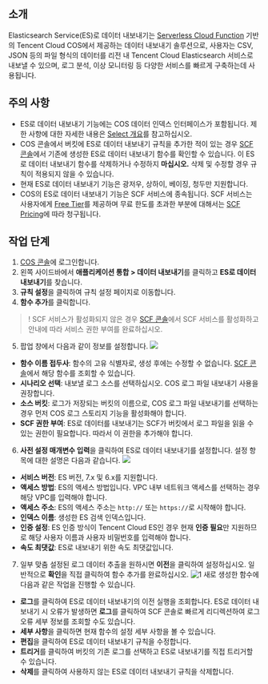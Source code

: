 ## 소개

Elasticsearch Service(ES)로 데이터 내보내기는 [Serverless Cloud Function](https://www.tencentcloud.com/document/product/583) 기반의 Tencent Cloud COS에서 제공하는 데이터 내보내기 솔루션으로, 사용자는 CSV, JSON 등의 파일 형식의 데이터를 리전 내 Tencent Cloud Elasticsearch 서비스로 내보낼 수 있으며, 로그 분석, 이상 모니터링 등 다양한 서비스를 빠르게 구축하는데 사용됩니다.

## 주의 사항

- ES로 데이터 내보내기 기능에는 COS 데이터 인덱스 인터페이스가 포함됩니다. 제한 사항에 대한 자세한 내용은 [Select 개요](https://intl.cloud.tencent.com/document/product/436/32472)를 참고하십시오.
- COS 콘솔에서 버킷에 ES로 데이터 내보내기 규칙을 추가한 적이 있는 경우 [SCF 콘솔](https://console.cloud.tencent.com/scf/list?rid=1&ns=default)에서 기존에 생성한 ES로 데이터 내보내기 함수를 확인할 수 있습니다. 이 ES로 데이터 내보내기 함수를 삭제하거나 수정하지 **마십시오.** 삭제 및 수정할 경우 규칙이 적용되지 않을 수 있습니다.
- 현재 ES로 데이터 내보내기 기능은 광저우, 상하이, 베이징, 청두만 지원합니다.
- COS의 ES로 데이터 내보내기 기능은 SCF 서비스에 종속됩니다. SCF 서비스는 사용자에게 [Free Tier](https://intl.cloud.tencent.com/document/product/583/12282)를 제공하며 무료 한도를 초과한 부분에 대해서는 [SCF Pricing](https://intl.cloud.tencent.com/document/product/583/12281)에 따라 청구됩니다.

## 작업 단계

1. [COS 콘솔](https://console.cloud.tencent.com/cos5)에 로그인합니다.
2. 왼쪽 사이드바에서 **애플리케이션 통합 > 데이터 내보내기**를 클릭하고 **ES로 데이터 내보내기**를 찾습니다.
3. **규칙 설정**을 클릭하여 규칙 설정 페이지로 이동합니다.
4. **함수 추가**를 클릭합니다.
>! SCF 서비스가 활성화되지 않은 경우 [SCF 콘솔](https://console.cloud.tencent.com/scf)에서 SCF 서비스를 활성화하고 안내에 따라 서비스 권한 부여를 완료하십시오.
>
5. 팝업 창에서 다음과 같이 정보를 설정합니다.
![](https://qcloudimg.tencent-cloud.cn/raw/51be862f6983a60c3906ab305ece0fa8.png)
  - **함수 이름 접두사**: 함수의 고유 식별자로, 생성 후에는 수정할 수 없습니다. [SCF 콘솔](https://console.cloud.tencent.com/scf/list?rid=1&ns=default)에서 해당 함수를 조회할 수 있습니다.
  - **시나리오 선택**: 내보낼 로그 소스를 선택하십시오. COS 로그 파일 내보내기 사용을 권장합니다.
  - **소스 버킷**: 로그가 저장되는 버킷의 이름으로, COS 로그 파일 내보내기를 선택하는 경우 먼저 COS 로그 스토리지 기능을 활성화해야 합니다.
  - **SCF 권한 부여**: ES로 데이터를 내보내기는 SCF가 버킷에서 로그 파일을 읽을 수 있는 권한이 필요합니다. 따라서 이 권한을 추가해야 합니다.
6. **사전 설정 매개변수 입력**을 클릭하여 ES로 데이터 내보내기를 설정합니다. 설정 항목에 대한 설명은 다음과 같습니다.
![](https://qcloudimg.tencent-cloud.cn/raw/989f8fd7d43a7f4b347bdbcef4915783.png)
  - **서비스 버전**: ES 버전, 7.x 및 6.x를 지원합니다.
  - **액세스 방법**: ES의 액세스 방법입니다. VPC 내부 네트워크 액세스를 선택하는 경우 해당 VPC를 입력해야 합니다.
  - **액세스 주소**: ES의 액세스 주소는 `http://` 또는 `https://`로 시작해야 합니다.
  - **인덱스 이름**: 생성한 ES 검색 인덱스입니다.
  - **인증 설정**: ES 인증 방식이 Tencent Cloud ES인 경우 현재 **인증 필요**만 지원하므로 해당 사용자 이름과 사용자 비밀번호를 입력해야 합니다.
  - **속도 최댓값**: ES로 내보내기 위한 속도 최댓값입니다.
7. 일부 맞춤 설정된 로그 데이터 추출을 원하시면 **이전**을 클릭하여 설정하십시오. 일반적으로 **확인**을 직접 클릭하여 함수 추가를 완료하십시오.
![1](https://qcloudimg.tencent-cloud.cn/raw/58bc19711382b593143ee7629ae3c6c9.png)
    새로 생성한 함수에 다음과 같은 작업을 진행할 수 있습니다.
 - **로그**를 클릭하여 ES로 데이터 내보내기의 이전 실행을 조회합니다. ES로 데이터 내보내기 시 오류가 발생하면 **로그**를 클릭하여 SCF 콘솔로 빠르게 리디렉션하여 로그 오류 세부 정보를 조회할 수도 있습니다.
 - **세부 사항**을 클릭하면 현재 함수의 설정 세부 사항을 볼 수 있습니다.
 - **편집**을 클릭하여 ES로 데이터 내보내기 규칙을 수정합니다.
 - **트리거**를 클릭하여 버킷의 기존 로그를 선택하고 ES로 내보내기를 직접 트리거할 수 있습니다.
 - **삭제**를 클릭하여 사용하지 않는 ES로 데이터 내보내기 규칙을 삭제합니다.
